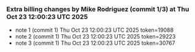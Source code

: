 
### Extra billing changes by Mike Rodriguez (commit 1/3) at Thu Oct 23 12:00:23 UTC 2025
* note 1 (commit 1) Thu Oct 23 12:00:23 UTC 2025 token=19088
* note 2 (commit 1) Thu Oct 23 12:00:23 UTC 2025 token=29223
* note 3 (commit 1) Thu Oct 23 12:00:23 UTC 2025 token=30767
